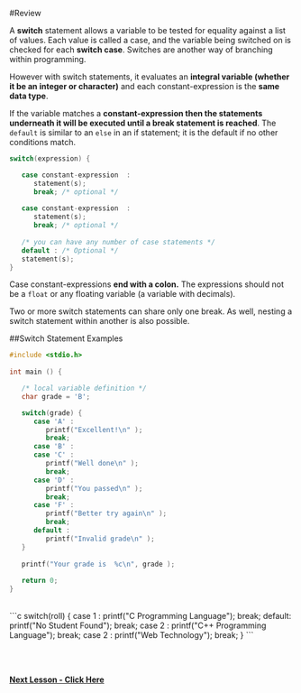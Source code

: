 #Review

A __switch__ statement allows a variable to be tested for equality against a list of values. Each value is called a case, and the variable being switched on is checked for each __switch case__. Switches are another way of branching within programming.

However with switch statements, it evaluates an __integral variable (whether it be an integer or character)__ and each constant-expression is the __same data type__. 

If the variable matches a __constant-expression then the statements underneath it will be executed until a break statement is reached__. The ```default``` is similar to an ```else``` in an if statement; it is the default if no other conditions match.

```c
switch(expression) {

   case constant-expression  :
      statement(s);
      break; /* optional */
	
   case constant-expression  :
      statement(s);
      break; /* optional */
  
   /* you can have any number of case statements */
   default : /* Optional */
   statement(s);
}
```

Case constant-expressions __end with a colon.__ The expressions should not be a ```float``` or any floating variable (a variable with decimals).

Two or more switch statements can share only one break. As well, nesting a switch statement within another is also possible.

##Switch Statement Examples

```c
#include <stdio.h>
 
int main () {

   /* local variable definition */
   char grade = 'B';

   switch(grade) {
      case 'A' :
         printf("Excellent!\n" );
         break;
      case 'B' :
      case 'C' :
         printf("Well done\n" );
         break;
      case 'D' :
         printf("You passed\n" );
         break;
      case 'F' :
         printf("Better try again\n" );
         break;
      default :
         printf("Invalid grade\n" );
   }
   
   printf("Your grade is  %c\n", grade );
 
   return 0;
}
```
<br>
```c
switch(roll)
       {
       case 1 :
               printf("C Programming Language");
               break;
       default:
               printf("No Student Found");
               break;
       case 2 :
               printf("C++ Programming Language");
               break;
       case 2 :
               printf("Web Technology");
               break;
        }
```

<br><br>


__[Next Lesson - Click Here](https://github.com/burnabysouthprogramming/Lessons/blob/master/6b.%20Functions.md)__
